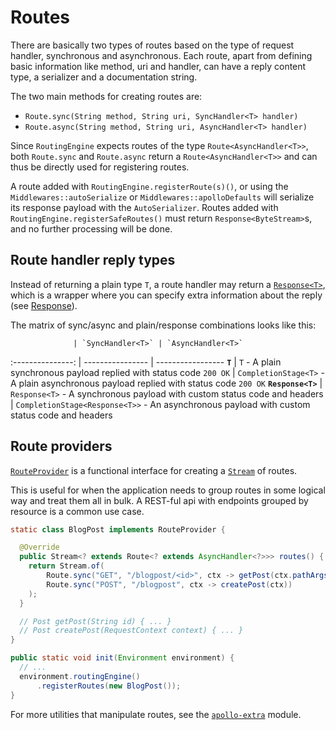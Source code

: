 # Routes

There are basically two types of routes based on the type of request handler, synchronous and
asynchronous. Each route, apart from defining basic information like method, uri and handler, can
have a reply content type, a serializer and a documentation string.

The two main methods for creating routes are:

* `Route.sync(String method, String uri, SyncHandler<T> handler)`
* `Route.async(String method, String uri, AsyncHandler<T> handler)`

Since `RoutingEngine` expects routes of the type `Route<AsyncHandler<T>>`, both `Route.sync` and
`Route.async` return a `Route<AsyncHandler<T>>` and can thus be directly used for registering
routes.

A route added with `RoutingEngine.registerRoute(s)()`, or using the `Middlewares::autoSerialize` or
`Middlewares::apolloDefaults` will serialize its response payload with the `AutoSerializer`.
Routes added with `RoutingEngine.registerSafeRoutes()` must return `Response<ByteStream>`s, and
no further processing will be done.

## Route handler reply types

Instead of returning a plain type `T`, a route handler may return a
[`Response<T>`](/apollo-api/src/main/java/com/spotify/apollo/Response.java), which is a wrapper
where you can specify extra information about the reply (see
[Response](/apollo-api/docs/response.md)).

The matrix of sync/async and plain/response combinations looks like this:

                  | `SyncHandler<T>` | `AsyncHandler<T>`
:---------------: | ---------------- | -----------------
     **`T`**      | `T` - A plain synchronous payload replied with status code `200 OK` | `CompletionStage<T>` - A plain asynchronous payload replied with status code `200 OK`
**`Response<T>`** | `Response<T>` - A synchronous payload with custom status code and headers | `CompletionStage<Response<T>>` - An asynchronous payload with custom status code and headers

## Route providers

[`RouteProvider`](/apollo-api/src/main/java/com/spotify/apollo/route/RouteProvider.java) is a functional interface for creating a [`Stream`](https://docs.oracle.com/javase/8/docs/api/java/util/stream/package-summary.html) of routes.

This is useful for when the application needs to group routes in some logical way and treat them all in bulk. A REST-ful api with endpoints grouped by resource is a common use case.

```java
static class BlogPost implements RouteProvider {

  @Override
  public Stream<? extends Route<? extends AsyncHandler<?>>> routes() {
    return Stream.of(
        Route.sync("GET", "/blogpost/<id>", ctx -> getPost(ctx.pathArgs().get("id"))),
        Route.sync("POST", "/blogpost", ctx -> createPost(ctx))
    );
  }

  // Post getPost(String id) { ... }
  // Post createPost(RequestContext context) { ... }
}

public static void init(Environment environment) {
  // ...
  environment.routingEngine()
      .registerRoutes(new BlogPost());
}
```

For more utilities that manipulate routes, see the [`apollo-extra`](/apollo-extra) module.
